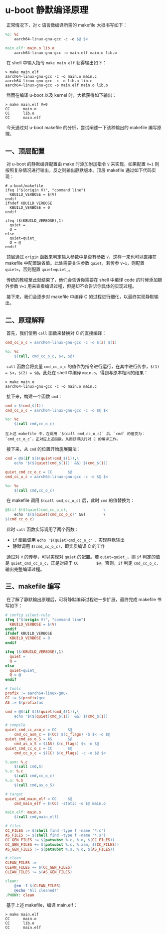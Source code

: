 # u-boot 静默编译原理

​	正常情况下，对 c 语言做编译所需的 makefile 大抵书写如下：

```makefile
%o: %c
	aarch64-linux-gnu-gcc -c -o $@ $<

main.elf: main.o lib.o
	aarch64-linux-gnu-gcc -o main.elf main.o lib.o
```

​	在 shell 中输入指令 `make main.elf` 获得输出如下：

```shell
> make main.elf
aarch64-linux-gnu-gcc -c -o main.o main.c
aarch64-linux-gnu-gcc -c -o lib.o lib.c
aarch64-linux-gnu-gcc -o main.elf main.o lib.o
```

​	然而在编译 u-boot 以及 kernel 时，大抵获得如下输出：

```shell
> make main.elf V=0
CC		main.o
CC		lib.o
CC		main.elf
```

​	今天通过对 u-boot makefile 的分析，尝试阐述一下该种输出的 makefile 编写原理。



## 一、顶层配置

​	对 u-boot 的静默编译配置由 make 时添加附加指令 `V` 来实现，如果配置 `V=1` 则按照复杂情况进行输出，反之则输出静默版本。顶层 makefile 通过如下代码实现：

```shell
# u-boot/makefile
ifeq ("$(origin V)", "command line")
  KBUILD_VERBOSE = $(V)
endif
ifndef KBUILD_VERBOSE
  KBUILD_VERBOSE = 0
endif

ifeq ($(KBUILD_VERBOSE),1)
  quiet =
  Q =
else
  quiet=quiet_
  Q = @
endif
```

​	顶层通过 `origin` 函数来判定输入参数中是否有参数 `V`，这样一来也可以直接在 makefile 中配置缺省值。此处需要关注参数 `quiet`，若传参 `V=1`，则配置 `quiet=`，否则配置 `quiet=quiet_`。

​	传统的教程至此就结束了，他们会告诉你需要在 shell 中编译 code 的时候添加额外参数 `V=1` 用来查看编译过程，但是却不会告诉你具体的实现过程。

​	接下来，我们会逐步对 makefile 中编译 C 的过程进行细化，以最终实现静默输出。



## 二、原理解释

​	首先，我们使用 `call` 函数来替换对 C 的直接编译：

```makefile
cmd_cc_o_c = aarch64-linux-gnu-gcc -c -o $(2) $(1)

%o: %c
	$(call, cmd_cc_o_c, $<, $@)
```

​	`call` 函数会将变量 `cmd_cc_o_c` 的值作为指令进行运行，在其中进行传参，`$(1) = $<`，`$(2) = $@`。此处在 shell 中编译 `main.o`，得到与原本相同的结果：

```shell
> make main.o
aarch64-linux-gnu-gcc -c -o main.o main.c
```

​	接下来，构建一个函数 `cmd`：

```makefile
cmd = $(cmd_$(1))
cmd_cc_o_c = aarch64-linux-gnu-gcc -c -o $@ $<

%o: %c
	$(call cmd,cc_o_c)
```

 	在上述 makefile 中，在调用 `$(call cmd,cc_o_c)` 后，`cmd` 的值变为：`cmd_cc_o_c`，正对应上述函数，从而获得执行对 C 的编译工作。

​	接下来，从 `cmd` 的位置开始施展魔法：

```makefile
cmd = @$(if $($(quiet)cmd_$(1)),\
	echo '$($(quiet)cmd_$(1))' &&) $(cmd_$(1))

quiet_cmd_cc_o_c = CC		$@
cmd_cc_o_c = aarch64-linux-gnu-gcc -c -o $@ $<

%o: %c
	$(call cmd,cc_o_c)
```

​	在 makefile 调用 `$(call cmd,cc_o_c)` 后，此时 `cmd` 的值替换为：

```makefile
@$(if $($(quiet)cmd_cc_o_c), 				\
	echo '$($(quiet)cmd_cc_o_c)' &&)		\
$(cmd_cc_o_c)
```

​	此时 `call` 函数实际调用了两个函数：

- `if` 函数调用 `echo '$(quiet)cmd_cc_o_c'` ，实现静默输出
- 静默调用 `$(cmd_cc_o_c)`，即实质编译 C 的工作



​	通过对 `V` 的传参，可以实现对 `quiet` 的配置。若 `quiet=quiet_`，则 `if` 判定的值是 `quiet_cmd_cc_o_c`，正是对应于 `CC		$@`。否则，`if` 判定 `cmd_cc_o_c`，输出完整编译过程。

## 三、makefile 编写

​	在了解了静默输出原理后，可将静默编译过程进一步扩展，最终完成 makefile 书写如下：

```makefile
# config silent-rule
ifeq ("$(origin V)", "command line")
  KBUILD_VERBOSE = $(V)
endif
ifndef KBUILD_VERBOSE
  KBUILD_VERBOSE = 0
endif

ifeq ($(KBUILD_VERBOSE),1)
  quiet =
  Q =
else
  quiet=quiet_
  Q = @
endif

# tools
profix := aarch64-linux-gnu-
CC := $(profix)gcc
AS := $(profix)as

cmd = @$(if $($(quiet)cmd_$(1)),\
	echo '$($(quiet)cmd_$(1))' &&) $(cmd_$(1))

# compile
quiet_cmd_cc_asm_c = CC		$@
	cmd_cc_asm_c = $(CC) $(c_flags) -S $< -o $@
quiet_cmd_as_o_S = AS		$@
	cmd_as_o_S = $(AS) $(c_flags) $< -o $@
quiet_cmd_cc_o_c = CC		$@
	cmd_cc_o_c = $(CC) $(c_flags) -c -o $@ $<

%.asm: %.c
	$(call cmd,S)
%.o: %.c
	$(call cmd,cc_o_c)
%.o: %.S
	$(call cmd,as_o_S)

# target
quiet_cmd_main_elf = CC		$@
	cmd_main_elf = $(CC) -static -o $@ main.o

main.elf: main.o
	$(call cmd,main_elf)

# files
CC_FILES := $(shell find -type f -name '*.c')
AS_FILES := $(shell find -type f -name '*.s')
CC_GEN_FILES := $(patsubst %.c, %.o, $(CC_FILES))
CC_GEN_FILES += $(patsubst %.c, %.asm, $(CC_FILES))
AS_GEN_FILES := $(patsubst %.s, %.o, $(AS_FILES))

# clean
CLEAN_FILES :=
CLEAN_FILES += $(CC_GEN_FILES)
CLEAN_FILES += $(AS_GEN_FILES)

clean:
	@rm -f $(CLEAN_FILES)
	@echo 'All cleaned!'
.PHONY: clean

```

​	基于上述 makefile，编译 main.elf：

```shell
> make main.elf
CC		main.o
CC		lib.o
CC		main.elf
```







